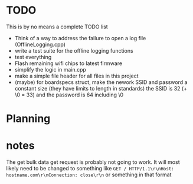 # TODO
This is by no means a complete TODO list
- Think of a way to address the failure to open a log file (OfflineLogging.cpp)
- write a test suite for the offline logging functions
- test everything
- Flash remaining wifi chips to latest firmware
- simplify the logic in main.cpp
- make a simple file header for all files in this project
- (maybe) for boardspecs struct, make the nework SSID and password a constant size (they have limits to length in standards) the SSID is 32 (+ \0 = 33) and the password is 64 including \0

# Planning

# notes
The get bulk data get request is probably not going to work. It will most likely need to be changed to something like `GET / HTTP/1.1\r\nHost: hostname.com\r\nConnection: close\r\n`  or something in that format
